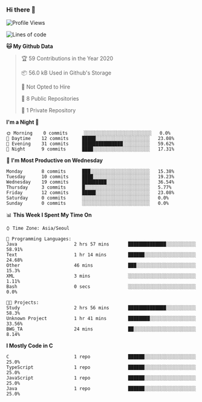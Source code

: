 

### Hi there 👋

<!--
**anf36/anf36** is a ✨ _special_ ✨ repository because its `README.md` (this file) appears on your GitHub profile.

Here are some ideas to get you started:

- 🔭 I’m currently working on ...
- 🌱 I’m currently learning ...
- 👯 I’m looking to collaborate on ...
- 🤔 I’m looking for help with ...
- 💬 Ask me about ...
- 📫 How to reach me: ...
- 😄 Pronouns: ...
- ⚡ Fun fact: ...
-->
<!--START_SECTION:waka-->
![Profile Views](http://img.shields.io/badge/Profile%20Views-7-blue)

![Lines of code](https://img.shields.io/badge/From%20Hello%20World%20I%27ve%20Written-954579%20lines%20of%20code-blue)

**🐱 My Github Data** 

> 🏆 59 Contributions in the Year 2020
 > 
> 📦 56.0 kB Used in Github's Storage 
 > 
> 🚫 Not Opted to Hire
 > 
> 📜 8 Public Repositories 
 > 
> 🔑 1 Private Repository 
 > 
**I'm a Night 🦉** 

```text
🌞 Morning    0 commits      ░░░░░░░░░░░░░░░░░░░░░░░░░   0.0% 
🌆 Daytime    12 commits     █████░░░░░░░░░░░░░░░░░░░░   23.08% 
🌃 Evening    31 commits     ███████████████░░░░░░░░░░   59.62% 
🌙 Night      9 commits      ████░░░░░░░░░░░░░░░░░░░░░   17.31%

```
📅 **I'm Most Productive on Wednesday** 

```text
Monday       8 commits      ███░░░░░░░░░░░░░░░░░░░░░░   15.38% 
Tuesday      10 commits     ████░░░░░░░░░░░░░░░░░░░░░   19.23% 
Wednesday    19 commits     █████████░░░░░░░░░░░░░░░░   36.54% 
Thursday     3 commits      █░░░░░░░░░░░░░░░░░░░░░░░░   5.77% 
Friday       12 commits     █████░░░░░░░░░░░░░░░░░░░░   23.08% 
Saturday     0 commits      ░░░░░░░░░░░░░░░░░░░░░░░░░   0.0% 
Sunday       0 commits      ░░░░░░░░░░░░░░░░░░░░░░░░░   0.0%

```


📊 **This Week I Spent My Time On** 

```text
⌚︎ Time Zone: Asia/Seoul

💬 Programming Languages: 
Java                     2 hrs 57 mins       ██████████████░░░░░░░░░░░   58.91% 
Text                     1 hr 14 mins        ██████░░░░░░░░░░░░░░░░░░░   24.68% 
Other                    46 mins             ███░░░░░░░░░░░░░░░░░░░░░░   15.3% 
XML                      3 mins              ░░░░░░░░░░░░░░░░░░░░░░░░░   1.11% 
Bash                     0 secs              ░░░░░░░░░░░░░░░░░░░░░░░░░   0.0%

🐱‍💻 Projects: 
Study                    2 hrs 56 mins       ██████████████░░░░░░░░░░░   58.3% 
Unknown Project          1 hr 41 mins        ████████░░░░░░░░░░░░░░░░░   33.56% 
BWG_TA                   24 mins             ██░░░░░░░░░░░░░░░░░░░░░░░   8.14%

```

**I Mostly Code in C** 

```text
C                        1 repo              ██████░░░░░░░░░░░░░░░░░░░   25.0% 
TypeScript               1 repo              ██████░░░░░░░░░░░░░░░░░░░   25.0% 
JavaScript               1 repo              ██████░░░░░░░░░░░░░░░░░░░   25.0% 
Java                     1 repo              ██████░░░░░░░░░░░░░░░░░░░   25.0%

```



<!--END_SECTION:waka-->
